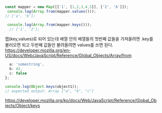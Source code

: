 
```javascript
const mapper = new Map([['1', [1,2,3,4,5]], ['2', 'b']]);
 console.log(Array.from(mapper.values()));
// ['a', 'b'];

 console.log(Array.from(mapper.keys()));
  // ['1', '2'];
```
맵(key,values)로 되어 있는데 
배열 안의 배열들의 첫번째 값들을 가져올려면 .key를 불러오면 되고 두번째 값들만 불려올려면 values를 쓰면 된다. 
https://developer.mozilla.org/en-US/docs/Web/JavaScript/Reference/Global_Objects/Array/from


``` javascript
  a: 'somestring',
  b: 42,
  c: false
};

console.log(Object.keys(object1));
// expected output: Array ["a", "b", "c"]
```

https://developer.mozilla.org/ko/docs/Web/JavaScript/Reference/Global_Objects/Object/keys